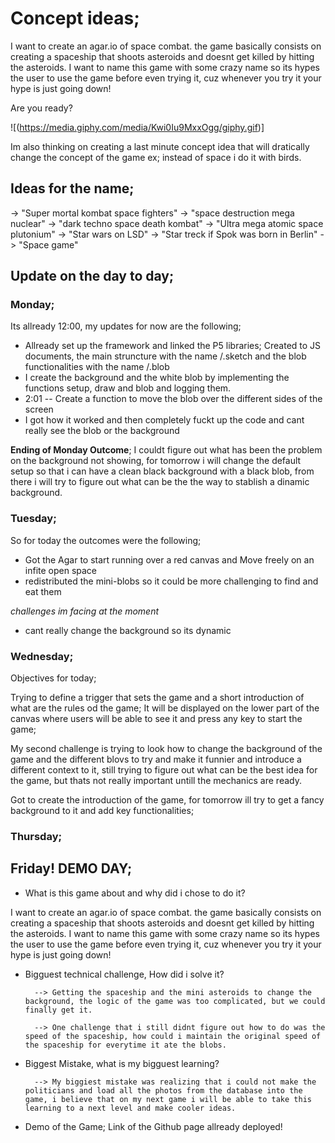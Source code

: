 # Concept ideas; 

I want to create an agar.io of space combat. the game basically consists on creating a spaceship that shoots asteroids and doesnt get killed by hitting the asteroids. I want to name this game with some crazy name so its hypes the user to use the game before even trying it, cuz whenever you try it your hype is just going down! 

Are you ready? 


![(https://media.giphy.com/media/Kwi0Iu9MxxOgg/giphy.gif)]

Im also thinking on creating a last minute concept idea that will dratically change the concept of the game ex; instead of space i do it with birds. 


## Ideas for the name; 

-> "Super mortal kombat space fighters"
-> "space destruction mega nuclear"
-> "dark techno space death kombat"
-> "Ultra mega atomic space plutonium"
-> "Star wars on LSD"
-> "Star treck if Spok was born in Berlin"
-> "Space game"

## Update on the day to day; 


### Monday; 

Its allready 12:00, my updates for now are the following; 

- Allready set up the framework and linked the P5 libraries; Created to JS documents, the main struncture with the name /.sketch and the blob functionalities with the name /.blob
- I create the background and the white blob by implementing the functions setup, draw and blob and logging them. 
- 2:01 -- Create a function to move the blob over the different sides of the screen 
- I got how it worked and then completely fuckt up the code and cant really see the blob or the background


**Ending of Monday Outcome**; I couldt figure out what has been the problem on the background not showing, for tomorrow i will change the default setup so that i can have a clean black background
with a black blob, from there i will try to figure out what can be the the way to stablish a dinamic background. 


### Tuesday; 

So for today the outcomes were the following; 

- Got the Agar to start running over a red canvas and Move freely on an infite open space
- redistributed the mini-blobs so it could be more challenging to find and eat them


*challenges im facing at the moment*

- cant really change the background so its dynamic

### Wednesday; 

Objectives for today; 

Trying to define a trigger that sets the game and a short introduction of what are the rules od the game; It will be displayed on the lower part of the canvas where users will be able to see it and press any key to start the game; 


My second challenge is trying to look how to change the background of the game and the different blovs to try and make it funnier and introduce a different context to it, still trying to figure out what can be the best idea for the game, but thats not really important untill the mechanics are ready. 

Got to create the introduction of the game, for tomorrow ill try to get a fancy background to it and add key functionalities; 


### Thursday; 





## Friday! DEMO DAY; 


- What is this game about and why did i chose to do it? 

I want to create an agar.io of space combat. the game basically consists on creating a spaceship that shoots asteroids and doesnt get killed by hitting the asteroids. I want to name this game with some crazy name so its hypes the user to use the game before even trying it, cuz whenever you try it your hype is just going down! 

- Bigguest technical challenge, How did i solve it? 


        --> Getting the spaceship and the mini asteroids to change the background, the logic of the game was too complicated, but we could finally get it. 

        --> One challenge that i still didnt figure out how to do was the speed of the spaceship, how could i maintain the original speed of the spaceship for everytime it ate the blobs. 


- Biggest Mistake, what is my bigguest learning? 

        --> My biggiest mistake was realizing that i could not make the politicians and load all the photos from the database into the game, i believe that on my next game i will be able to take this learning to a next level and make cooler ideas. 

- Demo of the Game; Link of the Github page allready deployed! 







